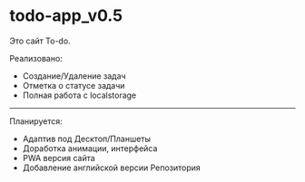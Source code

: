 # todo-app_v0.5

Это сайт To-do.

Реализовано:
<ul>
  <li>Создание/Удаление задач</li>
  <li>Отметка о статусе задачи</li>
  <li>Полная работа с localstorage</li>
</ul>
<hr>
Планируется:
<ul>
  <li>Адаптив под Десктоп/Планшеты</li>
  <li>Доработка анимации, интерфейса</li>
  <li>PWA версия сайта</li>
  <li>Добавление английской версии Репозитория</li>
</ul>